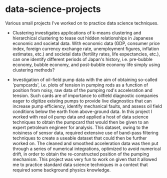 # data-science-projects

Various small projects I've worked on to practice data science techniques.

- Clustering investigates applications of k-means clustering and hierarchical clustering to tease out hidden relationships in Japanese economic and societal data. With economic data (GDP, consumer price index, foreign currency exchange rate, unemployment figures, inflation estimates, etc.) and societal data (fertility rates, life expectancies, etc.), can one identify different periods of Japan's history, i.e. pre-bubble economy, bubble economy, and post-bubble economy life simply using clustering methods?

- Investigation of oil-field pump data with the aim of obtaining so-called 'pumpcards', i.e. plots of tension in pumping rods as a function of position from noisy, raw data of the pumping rod's acceleration and tension. Such cards are of importance to oilfield diagnostic companies eager to digitize existing pumps to provide live diagnostics that can increase pump efficiency, identify mechanical faults, and assess oil field conditions below the earth from above-ground data. In this project I worked with real oil pump data and applied a host of data science techniques to obtain the pumpcard that would then be given to an expert petroleum engineer for analysis. This dataset, owing to the noisiness of sensor data, required extensive use of band-pass filtering techniques to create a useable dataset that could then be further worked on. The cleaned and smoothed acceleration data was then put through a series of numerical integrations, optimized to avoid numerical drift, in order to obtain the re-constructed position of the pumping mechanism. This project was very fun to work on given that it allowed me to practice standard data science techniques in a context that required some background physics knowledge.
